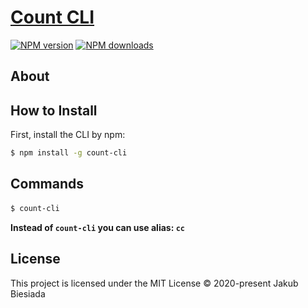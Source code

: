 # [Count CLI](https://github.com/jb1905/count-cli)

[![NPM version](http://img.shields.io/npm/v/count-cli.svg?style=flat-square)](https://www.npmjs.com/package/count-cli)
[![NPM downloads](http://img.shields.io/npm/dm/count-cli.svg?style=flat-square)](https://www.npmjs.com/package/count-cli)

## About


## How to Install
First, install the CLI by npm:
```bash
$ npm install -g count-cli
```

## Commands
#### 
```bash
$ count-cli
```

**Instead of `count-cli` you can use alias: `cc`**

## License
This project is licensed under the MIT License © 2020-present Jakub Biesiada
